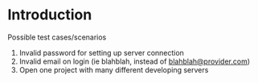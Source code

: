 # Introduction #

Possible test cases/scenarios


  1. Invalid password for setting up server connection
  1. Invalid email on login (ie blahblah, instead of blahblah@provider.com)
  1. Open one project with many different developing servers